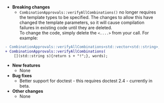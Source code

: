 * **Breaking changes**
    * `CombinationApprovals::verifyAllCombinations()` no longer requires the template types to be specified. The changes to allow this have changed the template parameters, so it will cause compilation failures in existing code until they are deleted.   
To change the code, simply delete the `<....>` from your call. For example:

```diff
- CombinationApprovals::verifyAllCombinations<std::vector<std::string>, std::string>(
+ CombinationApprovals::verifyAllCombinations(
    [](std::string s){return s + "!";}, words);
```

* **New features**
    * None
* **Bug fixes**
    * Better support for doctest - this requires doctest 2.4 - currently in beta.
* **Other changes**
    * None
